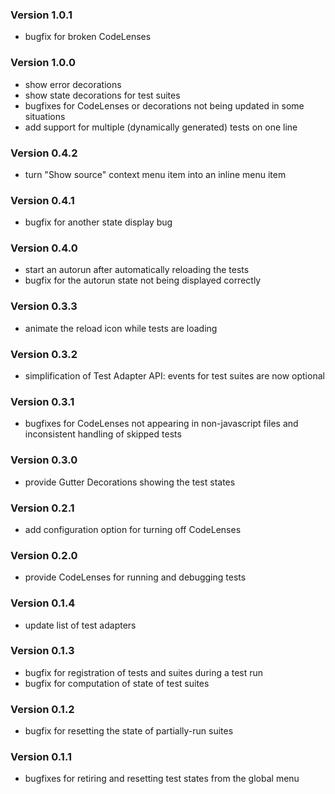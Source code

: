 ### Version 1.0.1
* bugfix for broken CodeLenses

### Version 1.0.0
* show error decorations
* show state decorations for test suites
* bugfixes for CodeLenses or decorations not being updated in some situations
* add support for multiple (dynamically generated) tests on one line

### Version 0.4.2
* turn "Show source" context menu item into an inline menu item

### Version 0.4.1
* bugfix for another state display bug

### Version 0.4.0
* start an autorun after automatically reloading the tests
* bugfix for the autorun state not being displayed correctly

### Version 0.3.3
* animate the reload icon while tests are loading

### Version 0.3.2
* simplification of Test Adapter API: events for test suites are now optional

### Version 0.3.1
* bugfixes for CodeLenses not appearing in non-javascript files and inconsistent handling of skipped tests

### Version 0.3.0
* provide Gutter Decorations showing the test states

### Version 0.2.1
* add configuration option for turning off CodeLenses

### Version 0.2.0
* provide CodeLenses for running and debugging tests

### Version 0.1.4
* update list of test adapters

### Version 0.1.3
* bugfix for registration of tests and suites during a test run
* bugfix for computation of state of test suites

### Version 0.1.2
* bugfix for resetting the state of partially-run suites

### Version 0.1.1
* bugfixes for retiring and resetting test states from the global menu
